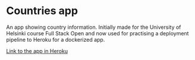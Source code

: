 # Countries app

An app showing country information. Initially made for the University of Helsinki course Full Stack Open and now used for practising a deployment pipeline to Heroku 
for a dockerized app.

[Link to the app in Heroku](https://whispering-caverns-69705.herokuapp.com/)
